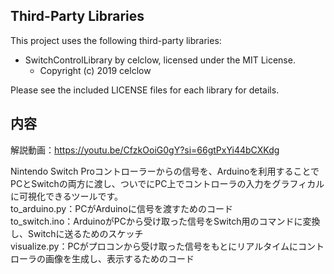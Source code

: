 ## Third-Party Libraries

This project uses the following third-party libraries:

- SwitchControlLibrary by celclow, licensed under the MIT License.
  - Copyright (c) 2019 celclow

Please see the included LICENSE files for each library for details.


## 内容
解説動画：https://youtu.be/CfzkOoiG0gY?si=66gtPxYi44bCXKdg  

Nintendo Switch Proコントローラーからの信号を、Arduinoを利用することでPCとSwitchの両方に渡し、ついでにPC上でコントローラの入力をグラフィカルに可視化できるツールです。  
to_arduino.py：PCがArduinoに信号を渡すためのコード  
to_switch.ino：ArduinoがPCから受け取った信号をSwitch用のコマンドに変換し、Switchに送るためのスケッチ  
visualize.py：PCがプロコンから受け取った信号をもとにリアルタイムにコントローラの画像を生成し、表示するためのコード  
